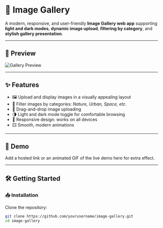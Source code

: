 # 📸 Image Gallery

A modern, responsive, and user-friendly **Image Gallery web app** supporting **light and dark modes**, **dynamic image upload**, **filtering by category**, and **stylish gallery presentation**.

---

## 🚀 Preview
<!-- Replace with the actual path if you add your screenshot image to the repo -->
![Gallery Preview](images/screenshot.jpg)

---

## ✨ Features
- 🖼️ Upload and display images in a visually appealing layout  
- 🔎 Filter images by categories: *Nature, Urban, Space, etc.*  
- 📂 Drag-and-drop image uploading  
- 🌗 Light and dark mode toggle for comfortable browsing  
- 📱 Responsive design: works on all devices  
- 🎞️ Smooth, modern animations  

---

## 🎥 Demo
Add a hosted link or an animated GIF of the live demo here for extra effect.  

---

## 🛠️ Getting Started

### 📥 Installation
Clone the repository:
```bash
git clone https://github.com/yourusername/image-gallery.git
cd image-gallery
